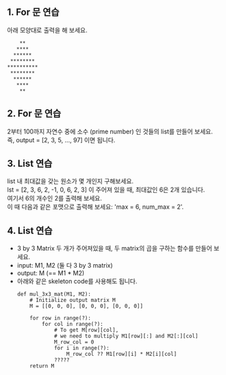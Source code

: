 ## 1. For 문 연습
아래 모양대로 출력을 해 보세요.
```
    **
   ****
  ******
 ********
**********
 ********
  ******
   ****
    **
```   
## 2. For 문 연습
2부터 100까지 자연수 중에 소수 (prime number) 인 것들의 list를 만들어 보세요.<br>
즉, output = [2, 3, 5, ..., 97] 이면 됩니다.<br>


## 3. List 연습
list 내 최대값을 갖는 원소가 몇 개인지 구해보세요.<br>
lst = [2, 3, 6, 2, -1, 0, 6, 2, 3] 이 주어져 있을 때, 최대값인 6은 2개 있습니다.<br>
여기서 6의 개수인 2를 출력해 보세요.<br>
이 때 다음과 같은 포맷으로 출력해 보세요: 'max = 6, num_max = 2'.<br>

## 4. List 연습
- 3 by 3 Matrix 두 개가 주어져있을 때, 두 matrix의 곱을 구하는 함수를 만들어 보세요.
- input: M1, M2 (둘 다 3 by 3 matrix)
- output: M (== M1 * M2)
- 아래와 같은 skeleton code를 사용해도 됩니다.
    ```
    def mul_3x3_mat(M1, M2):
        # Initialize output matrix M
        M = [[0, 0, 0], [0, 0, 0], [0, 0, 0]]

        for row in range(?):
            for col in range(?):
                # To get M[row][col], 
                # we need to multiply M1[row][:] and M2[:][col]
                M_row_col = 0
                for i in range(?):
                    M_row_col ?? M1[row][i] * M2[i][col]
                ?????
        return M
    ```
